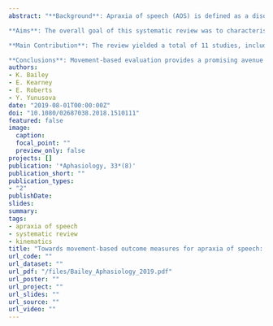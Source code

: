 ```yaml
---
abstract: "**Background**: Apraxia of speech (AOS) is defined as a disorder of articulatory movements, yet a cohesive account of the movement deficit in AOS appears to be lacking. Kinematic evaluation yields precise and objective information regarding the movement deficit in AOS; however, it is an underutilised technique in AOS assessment and in the planning and delivery of treatment. Clearly defined kinematic features of AOS can potentially play a central role in the identification of treatment targets and in measuring treatment outcomes in AOS.\n

**Aims**: The overall goal of this systematic review was to characterise the state of the science pertaining to kinematic features of acquired AOS. Specifically, we aimed to (1) characterise kinematic features that distinguish speech in AOS from healthy controls, and (2) determine how these features may vary as a function of task complexity and speaking condition. Five electronic databases were searched from their start-date up to July 2017 using the key terms AOS and speech kinematics. Two raters independently screened abstracts and full texts for inclusion based on pre-determined criteria. Data regarding participant demographics, study design, methods, and results were extracted and analysed descriptively. Two independent raters used a modified version of the Critical Appraisal Tool for Cross-Sectional Studies (AXIS) to assess the methodological quality of included studies.\n

**Main Contribution**: The review yielded a total of 11 studies, including 10 case-control studies and one case study. The results revealed a lack of high-quality literature reporting on the kinematic features of AOS. In broad terms, the small body of existing literature reported increased movement range and duration of the lips, jaw, and tongue, increased movement variability, the presence of silent articulatory attempts, and the influence of increasing stimulus complexity on articulatory precision/execution. While initial studies have been helpful in demonstrating the potential of kinematic evaluation in AOS, future studies with higher-quality methodology and larger sample sizes are needed to better characterise movement-based impairments related to AOS and to facilitate potential clinical applications.\n

**Conclusions**: Movement-based evaluation provides a promising avenue for the assessment and treatment of AOS, including potential target-selection and measurement of treatment outcomes."
authors:
- K. Bailey
- E. Kearney
- E. Roberts
- Y. Yunusova
date: "2019-08-01T00:00:00Z"
doi: "10.1080/02687038.2018.1510111"
featured: false
image:
  caption: 
  focal_point: ""
  preview_only: false
projects: []
publication: '*Aphasiology, 33*(8)'
publication_short: ""
publication_types:
- "2"
publishDate:
slides: 
summary:
tags:
- apraxia of speech
- systematic review
- kinematics
title: "Towards movement-based outcome measures for apraxia of speech: A systematic review"
url_code: ""
url_dataset: ""
url_pdf: "/files/Bailey_Aphasiology_2019.pdf"
url_poster: ""
url_project: ""
url_slides: ""
url_source: ""
url_video: ""
---
```

